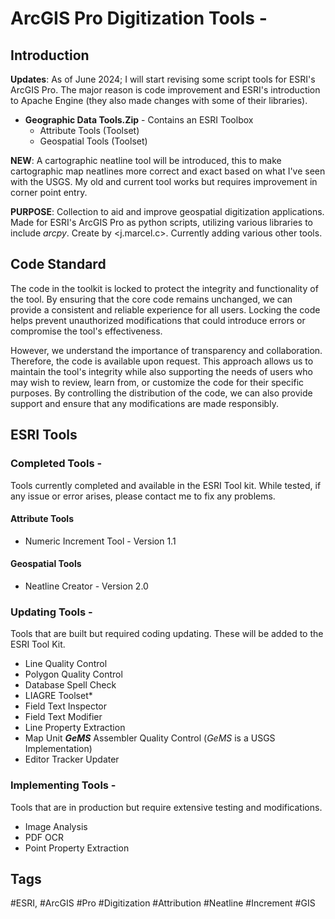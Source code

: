 # ArcGIS Pro Digitization Tools - 
## Introduction

**Updates**: As of June 2024; I will start revising some script tools for ESRI's ArcGIS Pro. The major reason is code improvement and ESRI's introduction to Apache Engine (they also made changes with some of their libraries).


* **Geographic Data Tools.Zip** - Contains an ESRI Toolbox
	* Attribute Tools (Toolset)
	* Geospatial Tools (Toolset)

**NEW**: A cartographic neatline tool will be introduced, this to make cartographic map neatlines more correct and exact based on what I've seen with the USGS. My old and current tool works but requires improvement in corner point entry.

**PURPOSE**: Collection to aid and improve geospatial digitization applications. Made for ESRI's ArcGIS Pro as python scripts, utilizing various libraries to include *arcpy*. Create by <j.marcel.c>. Currently adding various other tools.

## Code Standard
The code in the toolkit is locked to protect the integrity and functionality of the tool. By ensuring that the core code remains unchanged, we can provide a consistent and reliable experience for all users. Locking the code helps prevent unauthorized modifications that could introduce errors or compromise the tool's effectiveness.

However, we understand the importance of transparency and collaboration. Therefore, the code is available upon request. This approach allows us to maintain the tool's integrity while also supporting the needs of users who may wish to review, learn from, or customize the code for their specific purposes. By controlling the distribution of the code, we can also provide support and ensure that any modifications are made responsibly.


## ESRI Tools
### Completed Tools -
Tools currently completed and available in the ESRI Tool kit. While tested, if any issue or error arises, please contact me to fix any problems. 
#### Attribute Tools
* Numeric Increment Tool - Version 1.1
#### Geospatial Tools
* Neatline Creator - Version 2.0

### Updating Tools -
Tools that are built but required coding updating. These will be added to the ESRI Tool Kit.
* Line Quality Control
* Polygon Quality Control
* Database Spell Check 
* LIAGRE Toolset*
* Field Text Inspector
* Field Text Modifier
* Line Property Extraction
* Map Unit ***GeMS*** Assembler Quality Control (*GeMS* is a USGS Implementation)
* Editor Tracker Updater

### Implementing Tools - 
Tools that are in production but require extensive testing and modifications.
* Image Analysis
* PDF OCR
* Point Property Extraction

## Tags
#ESRI, #ArcGIS #Pro #Digitization #Attribution #Neatline #Increment #GIS 

